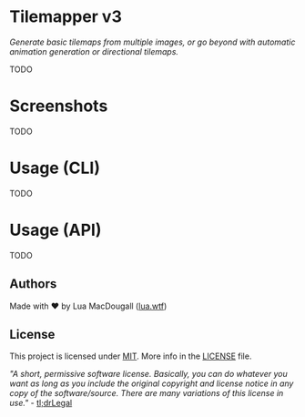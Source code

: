 # Tilemapper v3
<i>Generate basic tilemaps from multiple images, or go beyond with automatic animation generation or directional tilemaps.</i>

TODO

# Screenshots
TODO

# Usage (CLI)
TODO

# Usage (API)
TODO

## Authors
Made with ❤ by Lua MacDougall ([lua.wtf](https://lua.wtf/))

## License
This project is licensed under [MIT](LICENSE).
More info in the [LICENSE](LICENSE) file.

<i>"A short, permissive software license. Basically, you can do whatever you want as long as you include the original copyright and license notice in any copy of the software/source.  There are many variations of this license in use."</i> - [tl;drLegal](https://tldrlegal.com/license/mit-license)

